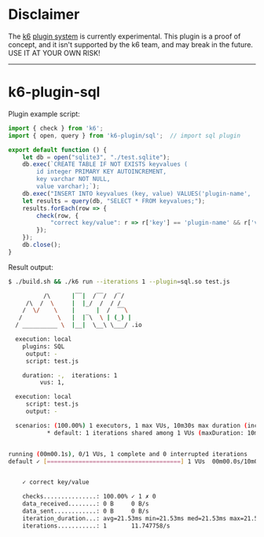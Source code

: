 # Disclaimer

The [k6](https://github.com/loadimpact/k6) [plugin system](https://github.com/loadimpact/k6/issues/1353) is currently experimental. This plugin is a proof of concept, and it isn't supported by the k6 team, and may break in the future. USE IT AT YOUR OWN RISK!

---

# k6-plugin-sql

Plugin example script:

```javascript
import { check } from 'k6';
import { open, query } from 'k6-plugin/sql';  // import sql plugin

export default function () {
    let db = open("sqlite3", "./test.sqlite");
    db.exec(`CREATE TABLE IF NOT EXISTS keyvalues (
        id integer PRIMARY KEY AUTOINCREMENT,
        key varchar NOT NULL,
        value varchar);`);
    db.exec("INSERT INTO keyvalues (key, value) VALUES('plugin-name', 'k6-plugin-sql');");
    let results = query(db, "SELECT * FROM keyvalues;");
    results.forEach(row => {
        check(row, {
            "correct key/value": r => r['key'] == 'plugin-name' && r['value'] == 'k6-plugin-sql'
        });
    });
    db.close();
}
```

Result output:

```bash
$ ./build.sh && ./k6 run --iterations 1 --plugin=sql.so test.js

          /\      |‾‾|  /‾‾/  /‾/
     /\  /  \     |  |_/  /  / /
    /  \/    \    |      |  /  ‾‾\  
   /          \   |  |‾\  \ | (_) |
  / __________ \  |__|  \__\ \___/ .io

  execution: local
    plugins: SQL
     output: -
     script: test.js

    duration: -,  iterations: 1
         vus: 1,

  execution: local
     script: test.js
     output: -

  scenarios: (100.00%) 1 executors, 1 max VUs, 10m30s max duration (incl. graceful stop):
           * default: 1 iterations shared among 1 VUs (maxDuration: 10m0s, gracefulStop: 30s)


running (00m00.1s), 0/1 VUs, 1 complete and 0 interrupted iterations
default ✓ [======================================] 1 VUs  00m00.0s/10m0s  1/1 shared iters


    ✓ correct key/value

    checks...............: 100.00% ✓ 1 ✗ 0
    data_received........: 0 B     0 B/s
    data_sent............: 0 B     0 B/s
    iteration_duration...: avg=21.53ms min=21.53ms med=21.53ms max=21.53ms p(90)=21.53ms p(95)=21.53ms
    iterations...........: 1       11.747758/s
```
